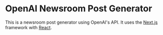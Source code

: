# OpenAI Newsroom Post Generator

This is a newsroom post generator using OpenAI's API. It uses the [Next.js](https://nextjs.org/) framework with [React](https://reactjs.org/).
